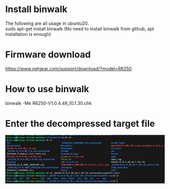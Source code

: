 # Install binwalk
The following are all usage in ubuntu20.  
sudo apt-get install binwalk  (No need to install binwalk from github, apt installation is enough)  

# Firmware download
https://www.netgear.com/support/download/?model=R6250


# How to use binwalk
binwalk -Me R6250-V1.0.4.48_10.1.30.chk  

# Enter the decompressed target file
![Alt text](1695739702323.png)